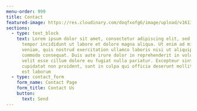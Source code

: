 ```yaml
---
menu-order: 999
title: Contact
featured-image: https://res.cloudinary.com/doqfxofg6/image/upload/v1613035101/samples/ecommerce/accessories-bag.jpg
sections:
  - type: text_block
    text: Lorem ipsum dolor sit amet, consectetur adipiscing elit, sed do eiusmod
      tempor incididunt ut labore et dolore magna aliqua. Ut enim ad minim
      veniam, quis nostrud exercitation ullamco laboris nisi ut aliquip ex ea
      commodo consequat. Duis aute irure dolor in reprehenderit in voluptate
      velit esse cillum dolore eu fugiat nulla pariatur. Excepteur sint occaecat
      cupidatat non proident, sunt in culpa qui officia deserunt mollit anim id
      est laborum
  - type: contact_form
    form_name: Contact Page
    form_title: Contact Us
    button:
      text: Send
---
```

